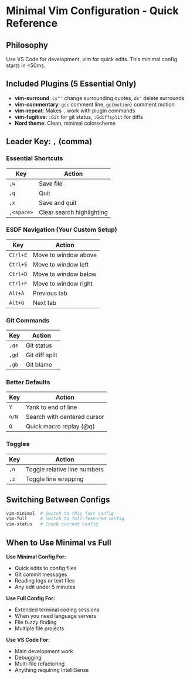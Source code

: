 # Minimal Vim Configuration - Quick Reference

## Philosophy
Use VS Code for development, vim for quick edits. This minimal config starts in <50ms.

## Included Plugins (5 Essential Only)
- **vim-surround**: `cs"'` change surrounding quotes, `ds"` delete surrounds
- **vim-commentary**: `gcc` comment line, `gc{motion}` comment motion
- **vim-repeat**: Makes `.` work with plugin commands
- **vim-fugitive**: `:Git` for git status, `:Gdiffsplit` for diffs
- **Nord theme**: Clean, minimal colorscheme

## Leader Key: `,` (comma)

### Essential Shortcuts
| Key | Action |
|-----|--------|
| `,w` | Save file |
| `,q` | Quit |
| `,x` | Save and quit |
| `,<space>` | Clear search highlighting |

### ESDF Navigation (Your Custom Setup)
| Key | Action |
|-----|--------|
| `Ctrl+E` | Move to window above |
| `Ctrl+S` | Move to window left |
| `Ctrl+D` | Move to window below |
| `Ctrl+F` | Move to window right |
| `Alt+A` | Previous tab |
| `Alt+G` | Next tab |

### Git Commands
| Key | Action |
|-----|--------|
| `,gs` | Git status |
| `,gd` | Git diff split |
| `,gb` | Git blame |

### Better Defaults
| Key | Action |
|-----|--------|
| `Y` | Yank to end of line |
| `n/N` | Search with centered cursor |
| `Q` | Quick macro replay (@q) |

### Toggles
| Key | Action |
|-----|--------|
| `,n` | Toggle relative line numbers |
| `,z` | Toggle line wrapping |

## Switching Between Configs
```bash
vim-minimal  # Switch to this fast config
vim-full     # Switch to full-featured config
vim-status   # Check current config
```

## When to Use Minimal vs Full

**Use Minimal Config For:**
- Quick edits to config files
- Git commit messages
- Reading logs or text files
- Any edit under 5 minutes

**Use Full Config For:**
- Extended terminal coding sessions
- When you need language servers
- File fuzzy finding
- Multiple file projects

**Use VS Code For:**
- Main development work
- Debugging
- Multi-file refactoring
- Anything requiring IntelliSense